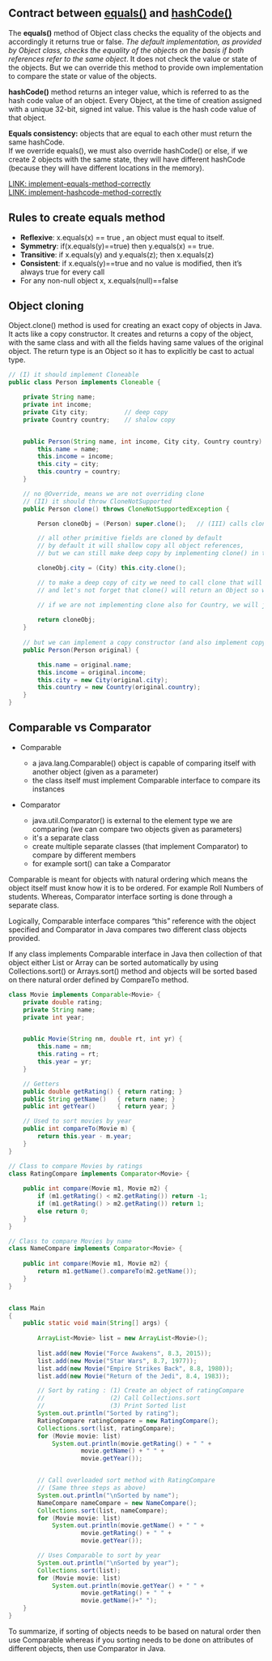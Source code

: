 ## Contract between <u>equals()</u> and <u>hashCode()</u>

The **equals()** method of Object class checks the equality of the objects and accordingly it returns true or false. *The default implementation, as provided by Object class, checks the equality of the objects on the basis if both references refer to the same object*. It does not check the value or state of the objects. But we can override this method to provide own implementation to compare the state or value of the objects.  

**hashCode()** method returns an integer value, which is referred to as the hash code value of an object. Every Object, at the time of creation assigned with a unique 32-bit, signed int value. This value is the hash code value of that object.  

**Equals consistency:** objects that are equal to each other must return the same hashCode.  
If we override equals(), we must also override hashCode() or else, if we create 2 objects with the same state, they will have different hashCode (because they will have different locations in the memory).  

[LINK: implement-equals-method-correctly](https://www.sitepoint.com/implement-javas-equals-method-correctly/)  
[LINK: implement-hashcode-method-correctly](https://www.sitepoint.com/how-to-implement-javas-hashcode-correctly/)


## Rules to create equals method

- **Reflexive**: x.equals(x) == true , an object must equal to itself.  
- **Symmetry**: if(x.equals(y)==true) then y.equals(x) == true.  
- **Transitive**: if x.equals(y) and y.equals(z); then x.equals(z)  
- **Consistent**: if x.equals(y)==true and no value is modified, then it’s always true for every call  
- For any non-null object x, x.equals(null)==false


## Object cloning

Object.clone() method is used for creating an exact copy of objects in Java. It acts like a copy constructor. It creates and returns a copy of the object, with the same class and with all the fields having same values of the original object. The return type is an Object so it has to explicitly be cast to actual type.

```java
// (I) it should implement Cloneable
public class Person implements Cloneable {

    private String name;
    private int income;
    private City city;          // deep copy
    private Country country;    // shalow copy


    public Person(String name, int income, City city, Country country) {
        this.name = name;
        this.income = income;
        this.city = city;
        this.country = country;
    }

    // no @Override, means we are not overriding clone
    // (II) it should throw CloneNotSupported
    public Person clone() throws CloneNotSupportedException {

        Person cloneObj = (Person) super.clone();   // (III) calls clone() from Object class

        // all other primitive fields are cloned by default
        // by default it will shallow copy all object references,
        // but we can still make deep copy by implementing clone() in those classes:

        cloneObj.city = (City) this.city.clone();

        // to make a deep copy of city we need to call clone that will also be implemented in City class
        // and let's not forget that clone() will return an Object so we need to cast it to City

        // if we are not implementing clone also for Country, we will just shallow copy it
        
        return cloneObj;
    }
    
    // but we can implement a copy constructor (and also implement copy constructors in aggregated classes):
    public Person(Person original) {

        this.name = original.name;
        this.income = original.income;
        this.city = new City(original.city);
        this.country = new Country(original.country);
    }
}
```

## Comparable vs Comparator

- Comparable
  - a java.lang.Comparable() object is capable of comparing itself with another object (given as a parameter)
  - the class itself must implement Comparable interface to compare its instances
  
- Comparator
  - java.util.Comparator() is external to the element type we are comparing (we can compare two objects given as parameters)
  - it's a separate class 
  - create multiple separate classes (that implement Comparator) to compare by different members
  - for example sort() can take a Comparator
  
Comparable is meant for objects with natural ordering which means the object itself must know how it is to be ordered. For example Roll Numbers of students. Whereas, Comparator interface sorting is done through a separate class.
  
Logically, Comparable interface compares “this” reference with the object specified and Comparator in Java compares two different class objects provided.  

If any class implements Comparable interface in Java then collection of that object either List or Array can be sorted automatically by using Collections.sort() or Arrays.sort() method and objects will be sorted based on there natural order defined by CompareTo method.


```java
class Movie implements Comparable<Movie> {
    private double rating;
    private String name;
    private int year;


    public Movie(String nm, double rt, int yr) {
        this.name = nm;
        this.rating = rt;
        this.year = yr;
    }

    // Getters
    public double getRating() { return rating; }
    public String getName()   { return name; }
    public int getYear()      { return year; }

    // Used to sort movies by year
    public int compareTo(Movie m) {
        return this.year - m.year;
    }
}

// Class to compare Movies by ratings
class RatingCompare implements Comparator<Movie> {
    
    public int compare(Movie m1, Movie m2) {
        if (m1.getRating() < m2.getRating()) return -1;
        if (m1.getRating() > m2.getRating()) return 1;
        else return 0;
    }
}

// Class to compare Movies by name
class NameCompare implements Comparator<Movie> {
    
    public int compare(Movie m1, Movie m2) {
        return m1.getName().compareTo(m2.getName());
    }
}


class Main
{
    public static void main(String[] args) {
        
        ArrayList<Movie> list = new ArrayList<Movie>();
        
        list.add(new Movie("Force Awakens", 8.3, 2015));
        list.add(new Movie("Star Wars", 8.7, 1977));
        list.add(new Movie("Empire Strikes Back", 8.8, 1980));
        list.add(new Movie("Return of the Jedi", 8.4, 1983));

        // Sort by rating : (1) Create an object of ratingCompare
        //                  (2) Call Collections.sort
        //                  (3) Print Sorted list
        System.out.println("Sorted by rating");
        RatingCompare ratingCompare = new RatingCompare();
        Collections.sort(list, ratingCompare);
        for (Movie movie: list)
            System.out.println(movie.getRating() + " " +
                    movie.getName() + " " +
                    movie.getYear());


        // Call overloaded sort method with RatingCompare
        // (Same three steps as above)
        System.out.println("\nSorted by name");
        NameCompare nameCompare = new NameCompare();
        Collections.sort(list, nameCompare);
        for (Movie movie: list)
            System.out.println(movie.getName() + " " +
                    movie.getRating() + " " +
                    movie.getYear());

        // Uses Comparable to sort by year
        System.out.println("\nSorted by year");
        Collections.sort(list);
        for (Movie movie: list)
            System.out.println(movie.getYear() + " " +
                    movie.getRating() + " " +
                    movie.getName()+" ");
    }
}
```

To summarize, if sorting of objects needs to be based on natural order then use Comparable whereas if you sorting needs to be done on attributes of different objects, then use Comparator in Java.
